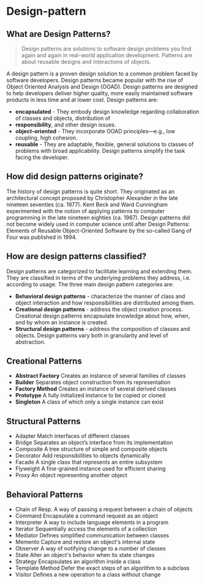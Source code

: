 __Design-pattern__
===

## What are Design Patterns?

> Design patterns are solutions to software design problems you find again and again in real-world application development. Patterns are about reusable designs and interactions of objects.

A design pattern is a proven design solution to a common problem faced by software developers. Design patterns became popular with the rise of Object Oriented Analysis and Design (OOAD). Design patterns are designed to help developers deliver higher quality, more easily maintained software products in less time and at lower cost.
Design patterns are:

- **encapsulated** - They embody design knowledge regarding collaboration of classes and objects, distribution of
- **responsibility**, and other design issues.
- **object-oriented** - They incorporate OOAD principles—e.g., low coupling, high cohesion.
- **reusable** - They are adaptable, flexible, general solutions to classes of problems with broad applicability. Design patterns simplify the task facing the developer.

## How did design patterns originate?
The history of design patterns is quite short. They originated as an architectural concept proposed by Christopher Alexander in the late nineteen seventies (ca. 1977). Kent Beck and Ward Cunningham experimented with the notion of applying patterns to computer programming in the late nineteen eighties (ca. 1987). Design patterns did not become widely used in computer science until after Design Patterns: Elements of Reusable Object-Oriented Software by the so-called Gang of Four was published in 1994.

## How are design patterns classified?
Design patterns are categorized to facilitate learning and extending them. They are classified in terms of the underlying problems they address, i.e. according to usage.
The three main design pattern categories are:

- **Behavioral design patterns** - characterize the manner of class and object interaction and how responsibilities are distributed among them.
- **Creational design patterns** - address the object creation process. Creational design patterns encapsulate knowledge about how, when, and by whom an instance is created.
- **Structural design patterns** - address the composition of classes and objects. Design patterns vary both in granularity and level of abstraction.

## Creational Patterns

- __Abstract Factory__	Creates an instance of several families of classes
- __Builder__	Separates object construction from its representation
- __Factory Method__	Creates an instance of several derived classes
- __Prototype__	A fully initialized instance to be copied or cloned
- __Singleton__	A class of which only a single instance can exist

## Structural Patterns
- Adapter	Match interfaces of different classes
- Bridge	Separates an object’s interface from its implementation
- Composite	A tree structure of simple and composite objects
- Decorator	Add responsibilities to objects dynamically
- Facade	A single class that represents an entire subsystem
- Flyweight	A fine-grained instance used for efficient sharing
- Proxy	An object representing another object

## Behavioral Patterns
- Chain of Resp.	A way of passing a request between a chain of objects
- Command	Encapsulate a command request as an object
- Interpreter	A way to include language elements in a program
- Iterator	Sequentially access the elements of a collection
- Mediator	Defines simplified communication between classes
- Memento	Capture and restore an object's internal state
- Observer	A way of notifying change to a number of classes
- State	Alter an object's behavior when its state changes
- Strategy	Encapsulates an algorithm inside a class
- Template Method	Defer the exact steps of an algorithm to a subclass
- Visitor	Defines a new operation to a class without change
